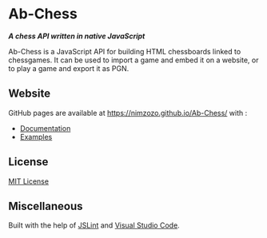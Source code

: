 # Ab-Chess

_**A chess API written in native JavaScript**_

Ab-Chess is a JavaScript API for building HTML chessboards linked to chessgames. 
It can be used to import a game and embed it on a website, or to play a game and export it as PGN.

## Website

GitHub pages are available at https://nimzozo.github.io/Ab-Chess/ with :

- [Documentation](https://nimzozo.github.io/Ab-Chess/docs/overview.html)
- [Examples](https://nimzozo.github.io/Ab-Chess/examples/basics/default.html)

## License

[MIT License](https://github.com/Nimzozo/ab-chess/blob/master/LICENSE.txt)

## Miscellaneous

Built with the help of [JSLint](http://www.jslint.com) and [Visual Studio Code](http://code.visualstudio.com/).
